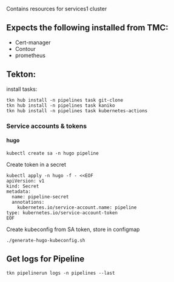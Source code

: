 Contains resources for services1 cluster

## Expects the following installed from TMC:
* Cert-manager
* Contour
* prometheus

## Tekton:
install tasks:
```
tkn hub install -n pipelines task git-clone
tkn hub install -n pipelines task kaniko
tkn hub install -n pipelines task kubernetes-actions
```


### Service accounts & tokens
#### hugo
```
kubectl create sa -n hugo pipeline
```
Create token in a secret
```
kubectl apply -n hugo -f - <<EOF
apiVersion: v1
kind: Secret
metadata:
  name: pipeline-secret
  annotations:
    kubernetes.io/service-account.name: pipeline
type: kubernetes.io/service-account-token
EOF
```

Create kubeconfig from SA token, store in configmap
```
./generate-hugo-kubeconfig.sh
```



## Get logs for Pipeline
```
tkn pipelinerun logs -n pipelines --last
```
